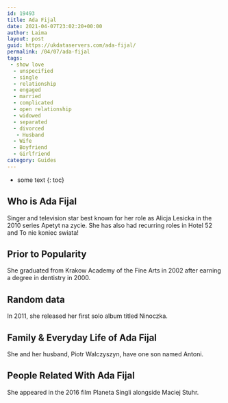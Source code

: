 ```yaml
---
id: 19493
title: Ada Fijal
date: 2021-04-07T23:02:20+00:00
author: Laima
layout: post
guid: https://ukdataservers.com/ada-fijal/
permalink: /04/07/ada-fijal
tags:
 - show love
  - unspecified
  - single
  - relationship
  - engaged
  - married
  - complicated
  - open relationship
  - widowed
  - separated
  - divorced
   - Husband
  - Wife
  - Boyfriend
  - Girlfriend
category: Guides
---
```


* some text
{: toc}


## Who is Ada Fijal
                  
                  
                  
Singer and television star best known for her role as Alicja Lesicka in the 2010 series Apetyt na zycie. She has also had recurring roles in Hotel 52 and To nie koniec swiata!
                  
              
            
              
            
                
                
                
## Prior to Popularity
                  
                  
                  
She graduated from Krakow Academy of the Fine Arts in 2002 after earning a degree in dentistry in 2000. 
                  
              
            
              
            
                
                
                
## Random data
                  
                  
                  
In 2011, she released her first solo album titled Ninoczka. 
                  
              
            
              
            
                
                
                
## Family & Everyday Life of Ada Fijal
                  
                  
                  
She and her husband, Piotr Walczyszyn, have one son named Antoni. 
                  
              
            
              
            
                
                
                
## People Related With Ada Fijal
                  
                  
                  
She appeared in the 2016 film Planeta Singli alongside Maciej Stuhr. 
                  
              
            
              
            
                
              
            
              
              
            
            
              
            
          
          
          